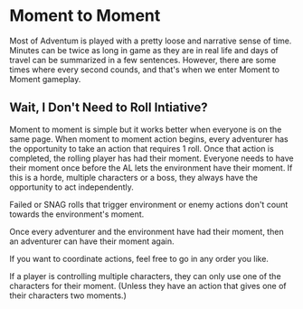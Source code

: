 # Moment to Moment

Most of Adventum is played with a pretty loose and narrative sense of time. Minutes can be twice as long in game as they are in real life and days of travel can be summarized in a few sentences. However, there are some times where every second counds, and that's when we enter Moment to Moment gameplay.

## Wait, I Don't Need to Roll Intiative?

Moment to moment is simple but it works better when everyone is on the same page. When moment to moment action begins, every adventurer has the opportunity to take an action that requires 1 roll. Once that action is completed, the rolling player has had their moment. Everyone needs to have their moment once before the AL lets the environment have their moment. If this is a horde, multiple characters or a boss, they always have the opportunity to act independently.

Failed or SNAG rolls that trigger environment or enemy actions don't count towards the environment's moment.

Once every adventurer and the environment have had their moment, then an adventurer can have their moment again.

If you want to coordinate actions, feel free to go in any order you like. 

If a player is controlling multiple characters, they can only use one of the characters for their moment. (Unless they have an action that gives one of their characters two moments.)